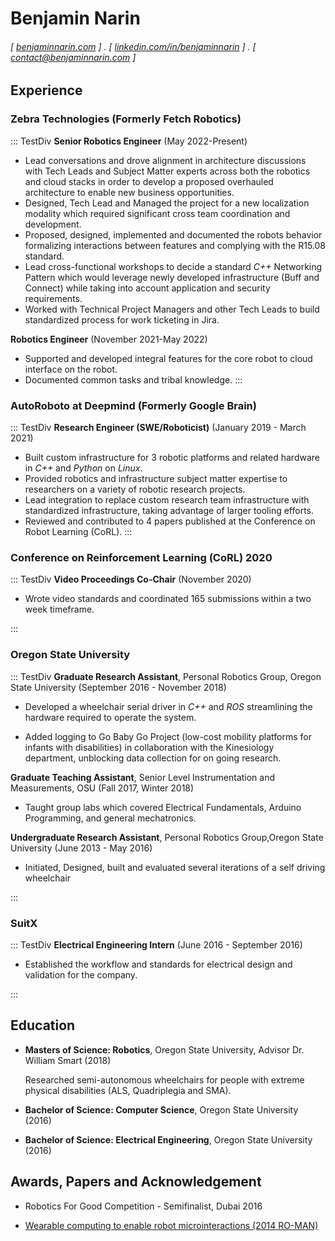 Benjamin Narin
======

<!-- #### Roboticist with SWE and Electrical Engineering Experience.  -->
###### [ [benjaminnarin.com](https://www.benjaminnarin.com/) ] . [ [linkedin.com/in/benjaminnarin](https://www.linkedin.com/in/benjaminnarin/) ] . [ [contact@benjaminnarin.com](mailto:contact@benjaminnarin.com) ]

## Experience ##
### Zebra Technologies (Formerly Fetch Robotics) ###
::: TestDiv
**Senior Robotics Engineer** (May 2022-Present)

 - Lead conversations and drove alignment in architecture discussions with Tech Leads and Subject Matter experts across both the robotics and cloud stacks in order to develop a proposed overhauled architecture to enable new business opportunities.
 - Designed, Tech Lead and Managed the project for a new localization modality which required significant cross team coordination and development.
 - Proposed, designed, implemented and documented the robots behavior formalizing interactions between features and complying with the R15.08 standard.
 - Lead cross-functional workshops to decide a standard *C++* Networking Pattern which would leverage newly developed infrastructure (Buff and Connect) while taking into account application and security requirements.
 - Worked with Technical Project Managers and other Tech Leads to build standardized process for work ticketing in Jira.

**Robotics Engineer** (November 2021-May 2022)

 - Supported and developed integral features for the core robot to cloud interface on the robot.
 - Documented common tasks and tribal knowledge.
:::

### AutoRoboto at Deepmind (Formerly Google Brain) ###
::: TestDiv
**Research Engineer (SWE/Roboticist)** (January 2019 - March 2021)

- Built custom infrastructure for 3 robotic platforms and related hardware in *C++* and *Python* on *Linux*.
- Provided robotics and infrastructure subject matter expertise to researchers on a variety of robotic research projects.
- Lead integration to replace custom research team infrastructure with
standardized infrastructure, taking advantage of larger tooling efforts. 
- Reviewed and contributed to 4 papers published at the Conference on Robot Learning (CoRL).
:::
### Conference on Reinforcement Learning (CoRL) 2020 ###
::: TestDiv
**Video Proceedings Co-Chair** (November 2020)

- Wrote video standards and coordinated 165 submissions within a two week timeframe.
<!-- - Automated processing of videos and generation of YouTube descriptions with *Python* scripts. -->
:::

### Oregon State University ###
::: TestDiv
**Graduate Research Assistant**, Personal Robotics Group, Oregon State University (September 2016 - November 2018)

<!-- - Conducted research into self-driving wheelchairs using real world constraints such as cost and usability.  -->
<!-- - Competed in an international competition in Dubai. -->
<!-- - Demoed the self-driving wheelchair to the wheelchair manufacturer in Sweden.  -->
<!-- - Improved uptimes and reliability of the hardware by improving the interfaces written in *C++*, *Python* and *Robot Operating System (ROS)*.  -->
<!-- - Redesigned the onboard network, reducing cost, complexity and bulkiness while adding wireless connectivity for debugging and remote access. -->
- Developed a wheelchair serial driver in *C++* and *ROS* streamlining the hardware required to operate the system. 
<!-- - The improvements in the networking hardware and implementation of the serial driver greatly reduced the system footprint and brought installation time down from 45 minutes to 5 minutes.  -->
- Added logging to Go Baby Go Project (low-cost mobility platforms for infants with
disabilities) in collaboration with the Kinesiology department, unblocking data collection for on going research.

**Graduate Teaching Assistant**, Senior Level Instrumentation and Measurements, OSU (Fall 2017, Winter 2018)

- Taught group labs which covered Electrical Fundamentals, Arduino Programming, and general mechatronics. 
<!-- - Coordinated and provided scoping and support for 38 unique group projects for a class of 126 students. -->

**Undergraduate Research Assistant**, Personal Robotics Group,Oregon State University  (June 2013 - May 2016)

<!-- - Initiated research and began development on a self driving wheelchair project.  -->
- Initiated, Designed, built and evaluated several iterations of a self driving wheelchair
<!-- - Designed, built and evaluated several iterations of a self driving wheelchair, including taking the system to Boston and Santa Cruz to work with ALS patients for real world testing. -->
:::

### SuitX ###
::: TestDiv
**Electrical Engineering Intern** (June 2016 - September 2016)

<!-- - Redesigned and updated 14 custom PCBs in *EagleCAD* for both medical and industrial exoskeletons. -->
- Established the workflow and standards for electrical design and validation for the company.
<!-- - Designed, built and supported the company computer network.  -->
:::

<!-- ### Oregon State Mars Rover Team ###
::: TestDiv
**Electrical Team Lead**, (October 2011 - July 2013)

- Led a team of four to design and fabricate the electronics and RF system for the 2011-2013 OSU Mars Rover.
::: -->

Education
---------
- **Masters of Science: Robotics**, Oregon State University, Advisor Dr. William Smart (2018)

    Researched semi-autonomous wheelchairs for people with extreme physical disabilities (ALS, Quadriplegia and SMA).

- **Bachelor of Science: Computer Science**, Oregon State University (2016)

- **Bachelor of Science: Electrical Engineering**, Oregon State University (2016)

Awards, Papers and Acknowledgement
------
- Robotics For Good Competition - Semifinalist, Dubai 2016
<!-- - University Rover Challenge - Fourth Place -->
- [Wearable computing to enable robot microinteractions (2014 RO-MAN)](http://citeseerx.ist.psu.edu/viewdoc/download?doi=10.1.1.724.9279&rep=rep1&type=pdf)